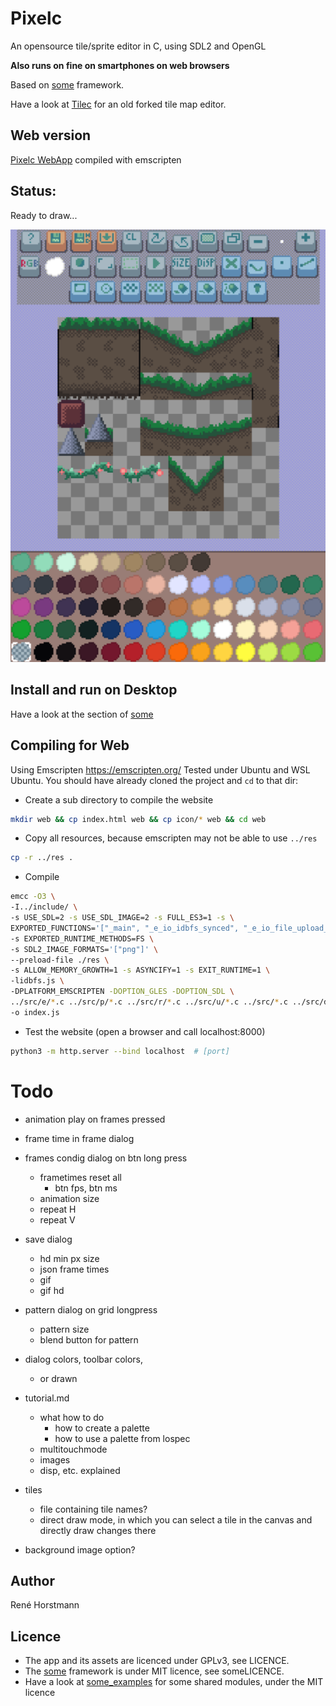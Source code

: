 # Pixelc
An opensource tile/sprite editor in C, using SDL2 and OpenGL

**Also runs on fine on smartphones on web browsers**

Based on [some](https://github.com/renehorstmann/some) framework.

Have a look at [Tilec](https://github.com/renehorstmann/Tilec) for an old forked tile map editor.


## Web version
[Pixelc WebApp](https://renehorstmann.github.io/pixelc) compiled with emscripten 

## Status:
Ready to draw...

![example_image](example.png)

## Install and run on Desktop
Have a look at the section of [some](https://github.com/renehorstmann/some)


## Compiling for Web
Using Emscripten https://emscripten.org/
Tested under Ubuntu and WSL Ubuntu.
You should have already cloned the project and `cd` to that dir:

- Create a sub directory to compile the website
```sh
mkdir web && cp index.html web && cp icon/* web && cd web
```

- Copy all resources, because emscripten may not be able to use `../res`
```sh
cp -r ../res .
```

- Compile
```sh
emcc -O3 \
-I../include/ \
-s USE_SDL=2 -s USE_SDL_IMAGE=2 -s FULL_ES3=1 -s \
EXPORTED_FUNCTIONS='["_main", "_e_io_idbfs_synced", "_e_io_file_upload_done"]' \
-s EXPORTED_RUNTIME_METHODS=FS \
-s SDL2_IMAGE_FORMATS='["png"]' \
--preload-file ./res \
-s ALLOW_MEMORY_GROWTH=1 -s ASYNCIFY=1 -s EXIT_RUNTIME=1 \
-lidbfs.js \
-DPLATFORM_EMSCRIPTEN -DOPTION_GLES -DOPTION_SDL \
../src/e/*.c ../src/p/*.c ../src/r/*.c ../src/u/*.c ../src/*.c ../src/dialog/*.c ../src/tool/*.c \
-o index.js
```

- Test the website (open a browser and call localhost:8000)
```sh
python3 -m http.server --bind localhost  # [port]
```


# Todo

- animation play on frames pressed
- frame time in frame dialog
- frames condig dialog on btn long press
  - frametimes reset all
    - btn fps, btn ms
  - animation size
  - repeat H
  - repeat V
- save dialog
  - hd min px size
  - json frame times
  - gif
  - gif hd
- pattern dialog on grid longpress
  - pattern size
  - blend button for pattern
    
- dialog colors, toolbar colors,
  - or drawn

- tutorial.md
  - what how to do
    - how to create a palette
    - how to use a palette from lospec
  - multitouchmode
  - images
  - disp, etc. explained  
  
- tiles
  - file containing tile names?
  - direct draw mode, in which you can select a tile in the canvas and directly draw changes there
- background image option?


## Author
René Horstmann

## Licence
- The app and its assets are licenced under GPLv3, see LICENCE.
- The [some](https://github.com/renehorstmann/some) framework is under MIT licence, see someLICENCE.
- Have a look at [some_examples](https://github.com/renehorstmann/some_examples) for some shared modules, under the MIT licence
